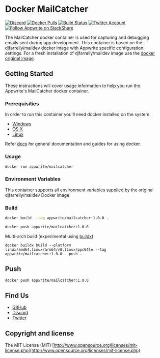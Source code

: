 # Docker MailCatcher

[![Discord](https://img.shields.io/discord/564160730845151244?label=discord&style=flat-square)](https://appwrite.io/discord)
[![Docker Pulls](https://img.shields.io/docker/pulls/appwrite/mailcatcher?color=f02e65&style=flat-square)](https://hub.docker.com/r/appwrite/mailcatcher)
[![Build Status](https://img.shields.io/travis/com/appwrite/docker-mailcatcher?style=flat-square)](https://travis-ci.com/appwrite/docker-mailcatcher)
[![Twitter Account](https://img.shields.io/twitter/follow/appwrite_io?color=00acee&label=twitter&style=flat-square)](https://twitter.com/appwrite_io)
[![Follow Appwrite on StackShare](https://img.shields.io/badge/follow%20on-stackshare-blue?style=flat-square)](https://stackshare.io/appwrite)

The MailCatcher docker container is used for capturing and debugging emails sent during app development. This container is based on the djfarrelly/maildev docker image with Appwrite specific configuration settings. For a fresh installation of djfarrelly/maildev image use the [docker original image](https://github.com/maildev/maildev).

## Getting Started

These instructions will cover usage information to help you run the Appwrite's MailCatcher docker container.

### Prerequisities

In order to run this container you'll need docker installed on the system.

* [Windows](https://docs.docker.com/docker-for-windows/install/)
* [OS X](https://docs.docker.com/docker-for-mac/install/)
* [Linux](https://docs.docker.com/engine/install/)

Refer [docs](https://docs.docker.com/) for general documentation and guides for using docker.

### Usage

```shell
docker run appwrite/mailcatcher
```

### Environment Variables

This container supports all environment variables supplied by the original djfarrelly/maildev Docker image.

### Build

```bash
docker build --tag appwrite/mailcatcher:1.0.0 .

docker push appwrite/mailcatcher:1.0.0
```

Multi-arch build (experimental using [buildx](https://github.com/docker/buildx)):

```
docker buildx build --platform linux/amd64,linux/arm64/v8,linux/ppc64le --tag appwrite/mailcatcher:1.0.0 --push .
```
## Push
```bash
docker push appwrite/mailcatcher:1.0.0
```

## Find Us

* [GitHub](https://github.com/appwrite)
* [Discord](https://appwrite.io/discord)
* [Twitter](https://twitter.com/appwrite_io)

## Copyright and license

The MIT License (MIT) [http://www.opensource.org/licenses/mit-license.php](http://www.opensource.org/licenses/mit-license.php)

